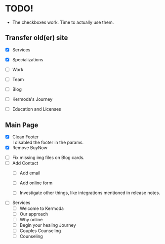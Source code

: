 # TODO! 

 * The checkboxes work. Time to actually use them. 

## Transfer old(er) site 
- [x] Services

- [x] Specializations
- [ ] Work
- [ ] Team
- [ ] Blog
- [ ] Kermoda's Journey
- [ ] Education and Licenses

## Main Page

- [x] Clean Footer  
    I disabled the footer in the params.
- [x] Remove BuyNow
<!-- 
    The rest of this is handled for now.     
    ```
    - [ ] Verify Terms
    - [ ] Verify Privacy
    - [ ] Verify RSS
    - [ ] Verify Twitter
    - [ ] Verify Github
    - [ ] Remove French
    - [ ] Remove Product
    - [ ] Remove Company
    - [ ] Remove Support    
```
-->

- [ ] Fix missing img files on Blog cards. 
- [ ] Add Contact
    - [ ] Add email
    - [ ] Add online form
    - [ ] Investigate other things, like integrations mentioned in release notes. 


- [ ] Services  
    - [ ] Welcome to Kermoda
    - [ ] Our approach 
    - [ ] Why online
    - [ ] Begin your healing Journey
    - [ ] Couples Counseling
    - [ ] Counseling